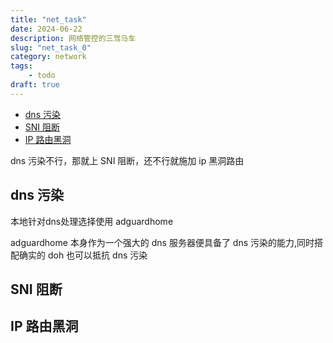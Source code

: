 ```yaml
---
title: "net_task"
date: 2024-06-22
description: 网络管控的三驾马车
slug: "net_task_0"
category: network
tags:
    - todo
draft: true
---
```


- [dns 污染](#dns-污染)
- [SNI 阻断](#sni-阻断)
- [IP 路由黑洞](#ip-路由黑洞)

dns 污染不行，那就上 SNI 阻断，还不行就施加 ip 黑洞路由

## dns 污染

本地针对dns处理选择使用 adguardhome

adguardhome 本身作为一个强大的 dns 服务器便具备了 dns 污染的能力,同时搭配确实的 doh 也可以抵抗 dns 污染

## SNI 阻断

## IP 路由黑洞

